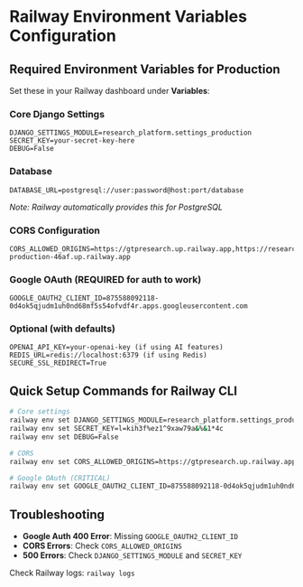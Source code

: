# Railway Environment Variables Configuration

## Required Environment Variables for Production

Set these in your Railway dashboard under **Variables**:

### Core Django Settings
```
DJANGO_SETTINGS_MODULE=research_platform.settings_production
SECRET_KEY=your-secret-key-here
DEBUG=False
```

### Database
```
DATABASE_URL=postgresql://user:password@host:port/database
```
*Note: Railway automatically provides this for PostgreSQL*

### CORS Configuration
```
CORS_ALLOWED_ORIGINS=https://gtpresearch.up.railway.app,https://research-production-46af.up.railway.app
```

### Google OAuth (REQUIRED for auth to work)
```
GOOGLE_OAUTH2_CLIENT_ID=875588092118-0d4ok5qjudm1uh0nd68mf5s54ofvdf4r.apps.googleusercontent.com
```

### Optional (with defaults)
```
OPENAI_API_KEY=your-openai-key (if using AI features)
REDIS_URL=redis://localhost:6379 (if using Redis)
SECURE_SSL_REDIRECT=True
```

## Quick Setup Commands for Railway CLI

```bash
# Core settings
railway env set DJANGO_SETTINGS_MODULE=research_platform.settings_production
railway env set SECRET_KEY=l=kih3f%ez1^9xaw79a&%&1*4c
railway env set DEBUG=False

# CORS
railway env set CORS_ALLOWED_ORIGINS=https://gtpresearch.up.railway.app,https://research-production-46af.up.railway.app

# Google OAuth (CRITICAL)
railway env set GOOGLE_OAUTH2_CLIENT_ID=875588092118-0d4ok5qjudm1uh0nd68mf5s54ofvdf4r.apps.googleusercontent.com
```

## Troubleshooting

- **Google Auth 400 Error**: Missing `GOOGLE_OAUTH2_CLIENT_ID`
- **CORS Errors**: Check `CORS_ALLOWED_ORIGINS` 
- **500 Errors**: Check `DJANGO_SETTINGS_MODULE` and `SECRET_KEY`

Check Railway logs: `railway logs`